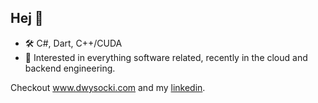 ## Hej 👋

 - 🛠️ C#, Dart, C++/CUDA
 - 🔭 Interested in everything software related, recently in the cloud and backend engineering.

Checkout www.dwysocki.com and my [linkedin](https://www.linkedin.com/in/dawid-wysocki-tortilla/).

<!--
**TortillaZHawaii/TortillaZHawaii** is a ✨ _special_ ✨ repository because its `README.md` (this file) appears on your GitHub profile.

Here are some ideas to get you started:

- 🔭 I’m currently working on ...
- 🌱 I’m currently learning ...
- 👯 I’m looking to collaborate on ...
- 🤔 I’m looking for help with ...
- 💬 Ask me about ...
- 📫 How to reach me: ...
- 😄 Pronouns: ...
- ⚡ Fun fact: ...
-->
